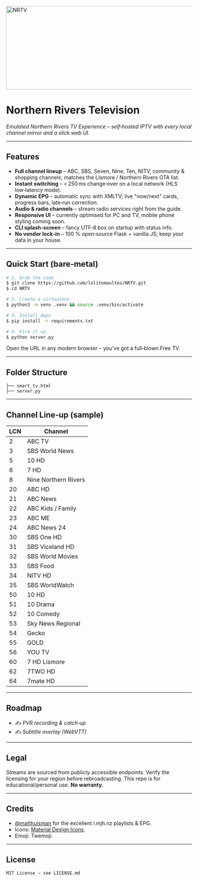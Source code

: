 <img width="1013" height="226" alt="NRTV" src="https://github.com/user-attachments/assets/cb42d106-0641-4086-8c39-03a8600760bb" />

# Northern Rivers Television

*Emulated Northern Rivers TV Experience – self‑hosted IPTV with every local channel mirror and a slick web UI.*

---

## Features

* **Full channel lineup** – ABC, SBS, Seven, Nine, Ten, NITV, community & shopping channels; matches the Lismore / Northern Rivers OTA list.
* **Instant switching** – < 250 ms change‑over on a local network (HLS low‑latency mode).
* **Dynamic EPG** – automatic sync with XMLTV; live "now/next" cards, progress bars, late‑run correction.
* **Audio & radio channels** – stream radio services right from the guide.
* **Responsive UI** – currently optimised for PC and TV, mobile phone styling coming soon.
* **CLI splash‑screen** – fancy UTF‑8 box on startup with status info.
* **No vendor lock‑in** – 100 % open‑source Flask + vanilla JS; keep your data in your house.

---

## Quick Start (bare‑metal)

```bash
# 1. Grab the code
$ git clone https://github.com/lolitemaultes/NRTV.git
$ cd NRTV

# 2. Create a virtualenv
$ python3 -m venv .venv && source .venv/bin/activate

# 3. Install deps
$ pip install -r requirements.txt

# 4. Fire it up
$ python server.py
```

Open the URL in any modern browser – you’ve got a full‑blown Free TV.

---

## Folder Structure

```
├── smart_tv.html
├── server.py
```

---

## Channel Line‑up (sample)

| LCN | Channel              |
| --- | -------------------- |
| 2   | ABC TV               |
| 3   | SBS World News       |
| 5   | 10 HD                |
| 6   | 7 HD                 |
| 8   | Nine Northern Rivers |
| 20  | ABC HD               |
| 21  | ABC News             |
| 22  | ABC Kids / Family    |
| 23  | ABC ME               |
| 24  | ABC News 24          |
| 30  | SBS One HD           |
| 31  | SBS Viceland HD      |
| 32  | SBS World Movies     |
| 33  | SBS Food             |
| 34  | NITV HD              |
| 35  | SBS WorldWatch       |
| 50  | 10 HD                |
| 51  | 10 Drama             |
| 52  | 10 Comedy            |
| 53  | Sky News Regional    |
| 54  | Gecko                |
| 55  | GOLD                 |
| 56  | YOU TV               |
| 60  | 7 HD Lismore         |
| 62  | 7TWO HD              |
| 64  | 7mate HD             |

---

## Roadmap

* ✍️ *PVR recording & catch‑up*
* ✍️ *Subtitle overlay (WebVTT)*

---

## Legal

Streams are sourced from publicly accessible endpoints. Verify the licensing for your region before rebroadcasting. This repo is for educational/personal use. **No warranty.**

---

## Credits

* [@matthuisman](https://github.com/matthuisman) for the excellent i.mjh.nz playlists & EPG.
* Icons: [Material Design Icons](https://materialdesignicons.com/).
* Emoji: Twemoji.

---

## License

```
MIT License – see LICENSE.md
```

